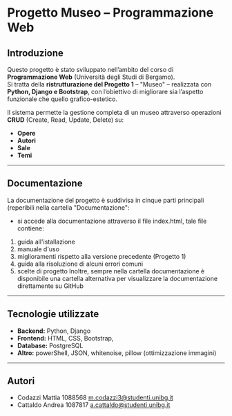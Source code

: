 # Progetto Museo – Programmazione Web

## Introduzione
Questo progetto è stato sviluppato nell’ambito del corso di **Programmazione Web** (Università degli Studi di Bergamo).  
Si tratta della **ristrutturazione del Progetto 1** – "Museo" – realizzata con **Python, Django e Bootstrap**, con l’obiettivo di migliorare sia l’aspetto funzionale che quello grafico-estetico.  

Il sistema permette la gestione completa di un museo attraverso operazioni **CRUD** (Create, Read, Update, Delete) su:
- **Opere**  
- **Autori**  
- **Sale**  
- **Temi**  

---

## Documentazione
La documentazione del progetto è suddivisa in cinque parti principali (reperibili nella cartella "Documentazione":

- si accede alla documentazione attraverso il file index.html, tale file contiene:
 1) guida all'istallazione
 2) manuale d'uso
 3) miglioramenti rispetto alla versione precedente (Progetto 1)
 4) guida alla risoluzione di alcuni errori comuni
 5) scelte di progetto
Inoltre, sempre nella cartella documentazione è disponibile una cartella alternativa per visualizzare la documentazione direttamente su GitHub

---

## Tecnologie utilizzate
- **Backend:** Python, Django  
- **Frontend:** HTML, CSS, Bootstrap, 
- **Database:** PostgreSQL  
- **Altro:** powerShell, JSON, whitenoise, pillow (ottimizzazione immagini)

---

 

## Autori
- Codazzi Mattia 1088568 m.codazzi3@studenti.unibg.it
- Cattaldo Andrea 1087817 a.cattaldo@studenti.unibg.it
